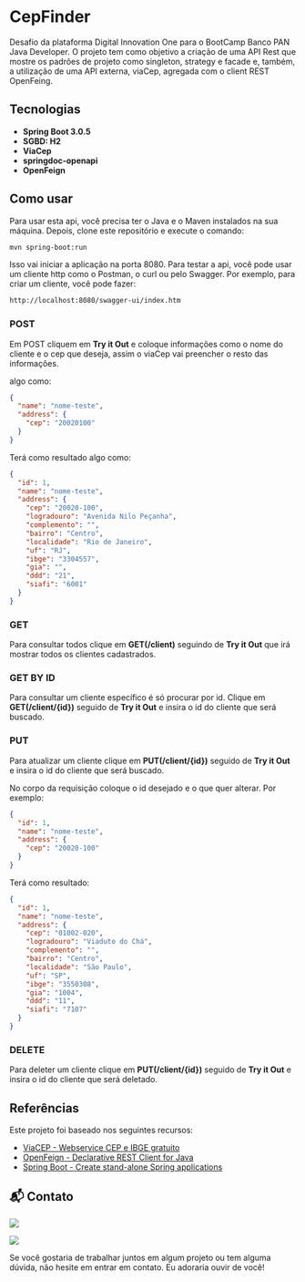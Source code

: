 # CepFinder

Desafio da plataforma Digital Innovation One para o BootCamp Banco PAN Java Developer.
O projeto tem como objetivo a criação de uma API Rest que mostre os padrões de projeto como singleton, strategy e facade e, também, a utilização de uma API externa, viaCep, agregada com o client REST OpenFeing.

## Tecnologias

- **Spring Boot 3.0.5**
- **SGBD: H2**
- **ViaCep**
- **springdoc-openapi**
- **OpenFeign**

## Como usar

Para usar esta api, você precisa ter o Java e o Maven instalados na sua máquina. Depois, clone este repositório e execute o comando:

```bash
mvn spring-boot:run
```

Isso vai iniciar a aplicação na porta 8080. Para testar a api, você pode usar um cliente http como o Postman, o curl ou pelo Swagger. Por exemplo, para criar um cliente, você pode fazer:

```bash
http://localhost:8080/swagger-ui/index.htm
```

### POST

Em POST cliquem em **Try it Out** e coloque informações como o nome do cliente e o cep que deseja, assim o viaCep vai preencher o resto das informações.

algo como:

```json
{
  "name": "nome-teste",
  "address": {
    "cep": "20020100"
  }
}
```

Terá como resultado algo como:

```json
{
  "id": 1,
  "name": "nome-teste",
  "address": {
    "cep": "20020-100",
    "logradouro": "Avenida Nilo Peçanha",
    "complemento": "",
    "bairro": "Centro",
    "localidade": "Rio de Janeiro",
    "uf": "RJ",
    "ibge": "3304557",
    "gia": "",
    "ddd": "21",
    "siafi": "6001"
  }
}
```

### GET

Para consultar todos clique em **GET(/client)** seguindo de **Try it Out** que irá mostrar todos os clientes cadastrados.

### GET BY ID

Para consultar um cliente específico é só procurar por id. Clique em **GET(/client/{id})** seguido de **Try it Out** e insira o id do cliente que será buscado.

### PUT

Para atualizar um cliente clique em **PUT(/client/{id})** seguido de **Try it Out** e insira o id do cliente que será buscado.

No corpo da requisição coloque o id desejado e o que quer alterar. Por exemplo:

```json
{
  "id": 1,
  "name": "nome-teste",
  "address": {
    "cep": "20020-100"
  }
}
```

Terá como resultado:

```json
{
  "id": 1,
  "name": "nome-teste",
  "address": {
    "cep": "01002-020",
    "logradouro": "Viaduto do Chá",
    "complemento": "",
    "bairro": "Centro",
    "localidade": "São Paulo",
    "uf": "SP",
    "ibge": "3550308",
    "gia": "1004",
    "ddd": "11",
    "siafi": "7107"
  }
}
```

### DELETE

 Para deleter um cliente clique em **PUT(/client/{id})** seguido de **Try it Out** e insira o id do cliente que será deletado.

## Referências

Este projeto foi baseado nos seguintes recursos:

- [ViaCEP - Webservice CEP e IBGE gratuito](https://viacep.com.br/)
- [OpenFeign - Declarative REST Client for Java](https://github.com/OpenFeign/feign)
- [Spring Boot - Create stand-alone Spring applications](https://spring.io/projects/spring-boot)

## 📬 Contato

<a href="https://www.linkedin.com/in/renan-peixoto-rj/" target="_blank"><img src="https://img.shields.io/badge/-LinkedIn-%230077B5?style=for-the-badge&logo=linkedin&logoColor=white" target="_blank"></a>

<a href = "mailto:renan2.peixoto@gmail.com"><img src="https://img.shields.io/badge/-Gmail-%23333?style=for-the-badge&logo=gmail&logoColor=white" target="_blank"></a>

Se você gostaria de trabalhar juntos em algum projeto ou tem alguma dúvida, não hesite em entrar em contato. Eu adoraria ouvir de você!
